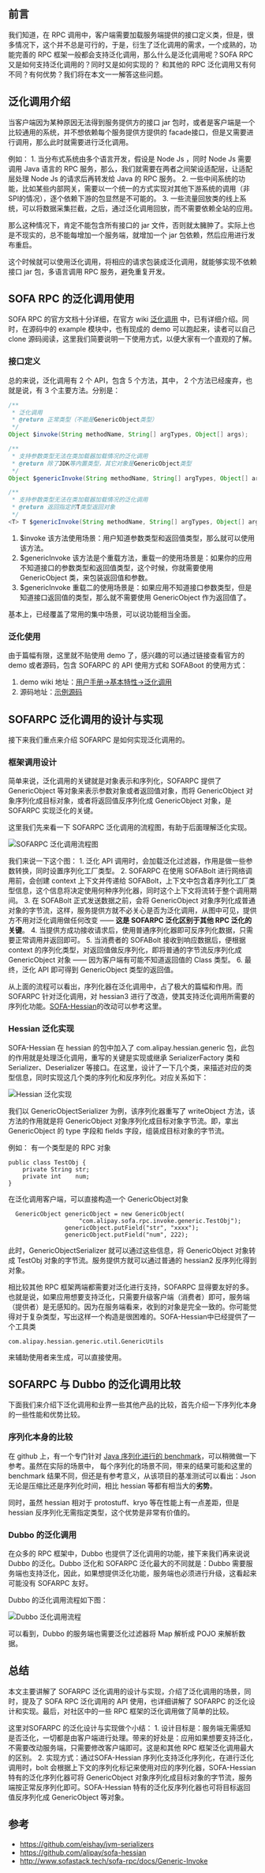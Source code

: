 ## 前言

我们知道，在 RPC 调用中，客户端需要加载服务端提供的接口定义类，但是，很多情况下，这个并不总是可行的，于是，衍生了泛化调用的需求，一个成熟的，功能完善的 RPC 框架一般都会支持泛化调用，那么什么是泛化调用呢？SOFA RPC 又是如何支持泛化调用的？同时又是如何实现的？ 和其他的 RPC 泛化调用又有何不同？有何优势？我们将在本文一一解答这些问题。

## 泛化调用介绍

当客户端因为某种原因无法得到服务提供方的接口 jar 包时，或者是客户端是一个比较通用的系统，并不想依赖每个服务提供方提供的 facade接口，但是又需要进行调用，那么此时就需要进行泛化调用。

例如： 1. 当分布式系统由多个语言开发，假设是 Node Js ，同时 Node Js 需要调用 Java 语言的 RPC 服务，那么，我们就需要在两者之间架设适配层，让适配层处理 Node Js 的请求后再转发给 Java 的 RPC 服务。 2. 一些中间系统的功能，比如某些内部网关，需要以一个统一的方式实现对其他下游系统的调用（非 SPI的情况），逐个依赖下游的包显然是不可能的。 3. 一些流量回放类的线上系统，可以将数据采集拦截，之后，通过泛化调用回放，而不需要依赖全站的应用。

那么这种情况下，肯定不能包含所有接口的 jar 文件，否则就太臃肿了。实际上也是不现实的，总不能每增加一个服务端，就增加一个 jar 包依赖，然后应用进行发布重启。

这个时候就可以使用泛化调用，将相应的请求包装成泛化调用，就能够实现不依赖接口 jar 包，多语言调用 RPC 服务，避免重复开发。

## SOFA RPC 的泛化调用使用

SOFA RPC 的官方文档十分详细，在官方 wiki [泛化调用](http://www.sofastack.tech/sofa-rpc/docs/Generic-Invoke) 中，已有详细介绍。同时，在源码中的 example 模块中，也有现成的 demo 可以跑起来，读者可以自己 clone 源码阅读，这里我们简要说明一下使用方式，以便大家有一个直观的了解。

### 接口定义

总的来说，泛化调用有 2 个 API，包含 5 个方法，其中， 2 个方法已经废弃，也就是说，有 3 个主要方法。分别是：

```java
/**
 * 泛化调用
 * @return 正常类型（不能是GenericObject类型）
 */
Object $invoke(String methodName, String[] argTypes, Object[] args);

/**
 * 支持参数类型无法在类加载器加载情况的泛化调用
 * @return 除了JDK等内置类型，其它对象是GenericObject类型
 */
Object $genericInvoke(String methodName, String[] argTypes, Object[] args);

/**
 * 支持参数类型无法在类加载器加载情况的泛化调用
 * @return 返回指定的T类型返回对象
 */
<T> T $genericInvoke(String methodName, String[] argTypes, Object[] args, Class<T> clazz);
```

1. \$invoke 该方法使用场景：用户知道参数类型和返回值类型，那么就可以使用该方法。
2. \$genericInvoke 该方法是个重载方法，重载一的使用场景是：如果你的应用不知道接口的参数类型和返回值类型，这个时候，你就需要使用 GenericObject 类，来包装返回值和参数。
3. \$genericInvoke 重载二的使用场景是：如果应用不知道接口参数类型，但是知道接口返回值的类型，那么就不需要使用 GenericObject 作为返回值了。

基本上，已经覆盖了常用的集中场景，可以说功能相当全面。

### 泛化使用

由于篇幅有限，这里就不贴使用 demo 了，感兴趣的可以通过链接查看官方的 demo 或者源码，包含 SOFARPC 的 API 使用方式和 SOFABoot 的使用方式：

1. demo wiki 地址：[用户手册->基本特性->泛化调用](http://www.sofastack.tech/sofa-rpc/docs/Generic-Invoke)
2. 源码地址：[示例源码](https://github.com/alipay/sofa-rpc/tree/master/example/src/test/java/com/alipay/sofa/rpc/invoke/generic)

## SOFARPC 泛化调用的设计与实现

接下来我们重点来介绍 SOFARPC 是如何实现泛化调用的。

### 框架调用设计

简单来说，泛化调用的关键就是对象表示和序列化，SOFARPC 提供了 GenericObject 等对象来表示参数对象或者返回值对象，而将 GenericObject 对象序列化成目标对象，或者将返回值反序列化成 GenericObject 对象，是 SOFARPC 实现泛化的关键。

这里我们先来看一下 SOFARPC 泛化调用的流程图，有助于后面理解泛化实现。

![ SOFARPC 泛化调用流程图](Untitled.assets/1537837680758-1baf7949-5104-4b82-8b19-5213c559bef8.png)

我们来说一下这个图： 1. 泛化 API 调用时，会加载泛化过滤器，作用是做一些参数转换，同时设置序列化工厂类型。 2. SOFARPC 在使用 SOFABolt 进行网络调用前，会创建 context 上下文并传递给 SOFABolt，上下文中包含着序列化工厂类型信息，这个信息将决定使用何种序列化器，同时这个上下文将流转于整个调用期间。 3. 在 SOFABolt 正式发送数据之前，会将 GenericObject 对象序列化成普通对象的字节流，这样，服务提供方就不必关心是否为泛化调用，从图中可见，提供方不用对泛化调用做任何改变 —— **这是 SOFARPC 泛化区别于其他 RPC 泛化的关键**。 4. 当提供方成功接收请求后，使用普通序列化器即可反序列化数据，只需要正常调用并返回即可。 5. 当消费者的 SOFABolt 接收到响应数据后，便根据 context 的序列化类型，对返回值做反序列化，即将普通的字节流反序列化成 GenericObject 对象 —— 因为客户端有可能不知道返回值的 Class 类型。 6. 最终，泛化 API 即可得到 GenericObject 类型的返回值。

从上面的流程可以看出，序列化器在泛化调用中，占了极大的篇幅和作用。而 SOFARPC 针对泛化调用，对 hessian3 进行了改造，使其支持泛化调用所需要的序列化功能。[SOFA-Hessian](https://github.com/alipay/sofa-hessian)的改动可以参考这里。

### Hessian 泛化实现

SOFA-Hessian 在 hessian 的包中加入了 com.alipay.hessian.generic 包，此包的作用就是处理泛化调用，重写的关键是实现或继承 SerializerFactory 类和 Serializer、Deserializer 等接口。在这里，设计了一下几个类，来描述对应的类型信息，同时实现这几个类的序列化和反序列化。对应关系如下：

![Hessian 泛化实现](Untitled.assets/1537830528237-8f6c181f-ed46-4815-8e4c-42a38122e10e.png)

我们以 GenericObjectSerializer 为例，该序列化器重写了 writeObject 方法，该方法的作用就是将 GenericObject 对象序列化成目标对象字节流。即，拿出 GenericObject 的 type 字段和 fields 字段，组装成目标对象的字节流。

例如： 有一个类型是的 RPC 对象

```plain
public class TestObj {
    private String str;
    private int    num;
}
```

在泛化调用客户端，可以直接构造一个 GenericObject对象

```plain
  GenericObject genericObject = new GenericObject(
                    "com.alipay.sofa.rpc.invoke.generic.TestObj");
                genericObject.putField("str", "xxxx");
                genericObject.putField("num", 222);
```

此时，GenericObjectSerializer 就可以通过这些信息，将 GenericObject 对象转成 TestObj 对象的字节流。服务提供方就可以通过普通的 hessian2 反序列化得到对象。

相比较其他 RPC 框架两端都需要对泛化进行支持，SOFARPC 显得要友好的多。也就是说，如果应用想要支持泛化，只需要升级客户端（消费者）即可，服务端（提供者）是无感知的。因为在服务端看来，收到的对象是完全一致的。你可能觉得对于复杂类型，写出这样一个构造是很困难的。SOFA-Hessian中已经提供了一个工具类

```plain
com.alipay.hessian.generic.util.GenericUtils
```

来辅助使用者来生成，可以直接使用。

## SOFARPC 与 Dubbo 的泛化调用比较

下面我们来介绍下泛化调用和业界一些其他产品的比较，首先介绍一下序列化本身的一些性能和优势比较。

### 序列化本身的比较

在 github 上，有一个专门针对 [Java 序列化进行的 benchmark](https://github.com/eishay/jvm-serializers/wiki)，可以稍微做一下参考。虽然在实际的场景中， 每个序列化的场景不同，带来的结果可能和这里的 benchmark 结果不同，但还是有参考意义，从该项目的基准测试可以看出：Json 无论是压缩比还是序列化时间，相比 hessian 等都有相当大的**劣势**。

同时，虽然 hessian 相对于 protostuff、kryo 等在性能上有一点差距，但是 hessian 反序列化无需指定类型，这个优势是非常有价值的。

### Dubbo 的泛化调用

在众多的 RPC 框架中，Dubbo 也提供了泛化调用的功能，接下来我们再来说说 Dubbo 的泛化。Dubbo 泛化和 SOFARPC 泛化最大的不同就是：Dubbo 需要服务端也支持泛化，因此，如果想提供泛化功能，服务端也必须进行升级，这看起来可能没有 SOFARPC 友好。

Dubbo 的泛化调用流程如下图：

![Dubbo 泛化调用流程](Untitled.assets/1536551156594-fe5bfba9-7f86-4c50-92c5-7b2f387078d8.png)

可以看到，Dubbo 的服务端也需要泛化过滤器将 Map 解析成 POJO 来解析数据。

## 总结

本文主要讲解了 SOFARPC 泛化调用的设计与实现，介绍了泛化调用的场景，同时，提及了 SOFA RPC 泛化调用的 API 使用，也详细讲解了 SOFARPC 的泛化设计和实现。最后，对社区中的一些 RPC 框架的泛化调用做了简单的比较。

这里对SOFARPC 的泛化设计与实现做个小结： 1. 设计目标是：服务端无需感知是否泛化，一切都是由客户端进行处理。带来的好处是：应用如果想要支持泛化，不需要改动服务端，只需要修改客户端即可。这是和其他 RPC 框架泛化调用最大的区别。 2. 实现方式：通过SOFA-Hessian 序列化支持泛化序列化，在进行泛化调用时，bolt 会根据上下文的序列化标记来使用对应的序列化器，SOFA-Hessian 特有的泛化序列化器可将 GenericObject 对象序列化成目标对象的字节流，服务端按正常反序列化即可。SOFA-Hessian 特有的泛化反序列化器也可将目标返回值反序列化成 GenericObject 等对象。

## 参考

- https://github.com/eishay/jvm-serializers
- https://github.com/alipay/sofa-hessian
- http://www.sofastack.tech/sofa-rpc/docs/Generic-Invoke